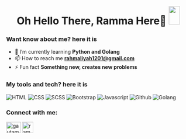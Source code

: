 <h1 align="center">
  Oh Hello There, Ramma Here👋
  <img src="https://raw.githubusercontent.com/MartinHeinz/MartinHeinz/master/wave.gif" width="30px" height="50" style='!important; object-fit:contain'>
</h1>

<!--
**rachma1201/rachma1201** is a ✨ _special_ ✨ repository because its `README.md` (this file) appears on your GitHub profile.

Here are some ideas to get you started:

- 🔭 I’m currently working on ...
- 🌱 I’m currently learning ...
- 👯 I’m looking to collaborate on ...
- 🤔 I’m looking for help with ...
- 💬 Ask me about ...
- 📫 How to reach me: ...
- 😄 Pronouns: ...
- ⚡ Fun fact: ...
-->

### Want know about me? here it is
- 🌱 I’m currently learning **Python and Golang**
- 📫 How to reach me **rahmaliyah1201@gmail.com**
- ⚡ Fun fact **Something new, creates new problems**

### My tools and tech? here it is
  <p>
  <img alt="HTML" src="https://img.shields.io/badge/HTML5-E34F26?style=flat-squarefor-the-badge&logo=html5&logoColor=white"/> 
  <img alt="CSS" src="https://img.shields.io/badge/CSS3-1572B6?style=flat-squarefor-the-badge&logo=css3&logoColor=white"/>
  <img alt="SCSS" src="https://img.shields.io/badge/Sass-CC6699?style=flat-squarefor-the-badge&logo=sass&logoColor=white"/>
  <img alt="Bootstrap" src="https://img.shields.io/badge/Bootstrap-563D7C?style=flat-square&logo=bootstrap&logoColor=white"/>
  <img alt="Javascript" src="https://img.shields.io/badge/JavaScript-323330?style=flat-square&for-the-badge&logo=javascript&logoColor=F7DF1"/>
  <img alt="Github" src="https://img.shields.io/badge/-Github-2088FF?style=flat-square&logo=github&logoColor=white" />
  <img alt="Golang" src="https://img.shields.io/badge/-Golang-F7B93E?style=flat-square&logo=Go&logoColor=blue" />
  </p>

### Connect with me:
<p align="left">
<a href="[https://www.instagram.com/bob.chrismansyah/](https://instagram.com/raachma_12)" target="blank"><img align="center" src="https://raw.githubusercontent.com/rahuldkjain/github-profile-readme-generator/master/src/images/icons/Social/instagram.svg" alt="gautamkrishnar" height="30" width="40" /></a>
<a href="https://www.linkedin.com/in/rahmaliyah-k-389962277/" target="blank"><img align="center" src="https://cdn.jsdelivr.net/npm/simple-icons@3.0.1/icons/linkedin.svg" alt="ramma" height="30" width="30" /></a>
</div>

